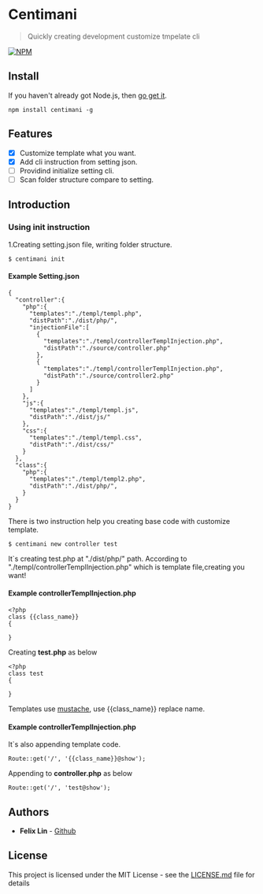 # Centimani

>Quickly creating development customize tmpelate cli

[![NPM](https://nodei.co/npm/centimani.png?downloads&downloadRank)](https://nodei.co/npm/centimani/)

## Install

If you haven't already got Node.js, then [go get it](http://nodejs.org/).

```
npm install centimani -g
```

## Features

- [x] Customize template what you want.  
- [x] Add cli instruction from setting json.
- [ ] Providind initialize setting cli. 
- [ ] Scan folder structure compare to setting.

## Introduction

### Using init instruction

1.Creating setting.json file, writing folder structure.
	
	$ centimani init

#### Example Setting.json 
	{
	  "controller":{
	    "php":{
	      "templates":"./templ/templ.php",
	      "distPath":"./dist/php/",
	      "injectionFile":[
	        {
	          "templates":"./templ/controllerTemplInjection.php",
	          "distPath":"./source/controller.php"
	        },
	        {
	          "templates":"./templ/controllerTemplInjection.php",
	          "distPath":"./source/controller2.php"
	        }
	      ]
	    },
	    "js":{
	      "templates":"./templ/templ.js",
	      "distPath":"./dist/js/"
	    },
	    "css":{
	      "templates":"./templ/templ.css",
	      "distPath":"./dist/css/"
	    }
	  },
	  "class":{
	    "php":{
	      "templates":"./templ/templ2.php",
	      "distPath":"./dist/php/",
	    }
	  }
	}

There is two instruction help you creating base code with customize template.

	$ centimani new controller test

It`s creating test.php at "./dist/php/" path.
According to "./templ/controllerTemplInjection.php" which is template file,creating you want!

#### Example controllerTemplInjection.php 

	<?php
	class {{class_name}}
	{
	    
	}

Creating **test.php** as below

	<?php
	class test
	{
	    
	}

Templates use [mustache](https://github.com/janl/mustache.js/), use {{class_name}} replace name. 

#### Example controllerTemplInjection.php

It`s also appending template code.

	Route::get('/', '{{class_name}}@show');
	
Appending to **controller.php** as below
	
	Route::get('/', 'test@show');



## Authors

* **Felix Lin** - [Github](https://github.com/FelixLinBH)

## License

This project is licensed under the MIT License - see the [LICENSE.md](LICENSE) file for details